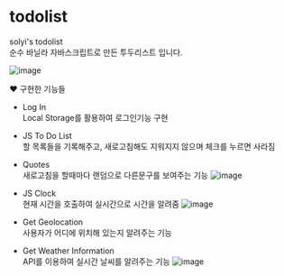 # todolist
 solyi's todolist </br>
 순수 바닐라 자바스크립트로 만든 투두리스트 입니다.
 
 
![image](https://user-images.githubusercontent.com/89246392/144336697-a67b552c-a2a1-4021-b677-7438dc0970b5.png)


♥ 구현한 기능들
- Log In </br>
 Local Storage를 활용하여 로그인기능 구현
- JS To Do List</br>
  할 목록들을 기록해주고, 새로고침해도 지워지지 않으며 체크를 누르면 사라짐
- Quotes</br>
새로고침을 할때마다 랜덤으로 다른문구를 보여주는 기능
  ![image](https://user-images.githubusercontent.com/89246392/144337753-0f7e3cae-8404-4657-9337-b155f5b435e3.png)</br>

- JS Clock</br>
  현재 시간을 호출하여 실시간으로 시간을 알려줌
  ![image](https://user-images.githubusercontent.com/89246392/144337796-664e5172-afdf-41b7-a06a-520b6641bc6a.png)</br>

- Get Geolocation</br>
  사용자가 어디에 위치해 있는지 알려주는 기능
- Get Weather Information</br>
  API를 이용하여 실시간 날씨를 알려주는 기능
  ![image](https://user-images.githubusercontent.com/89246392/144337872-9aa268cc-02d9-4d8e-875f-74213d353469.png)</br>

